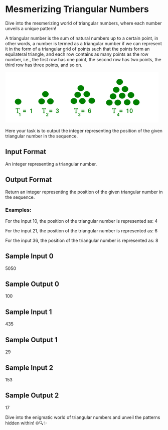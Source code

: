# Mesmerizing Triangular Numbers

Dive into the mesmerizing world of triangular numbers, where each number unveils a unique pattern!

A triangular number is the sum of natural numbers up to a certain point, in other words, a number is termed as a triangular number if we can represent it in the form of a triangular grid of points such that the points form an equilateral triangle, and each row contains as many points as the row number, i.e., the first row has one point, the second row has two points, the third row has three points, and so on.


![Triangular Numbers](TriangularNumber.png)   <!-- Image 1.0 -->

Here your task is to output the integer representing the position of the given triangular number in the sequence.

## Input Format
An integer representing a triangular number.

## Output Format
Return an integer representing the position of the given triangular number in the sequence.

### Examples:
For the input 10, the position of the triangular number is represented as: 4

For the input 21, the position of the triangular number is represented as: 6

For the input 36, the position of the triangular number is represented as: 8

## Sample Input 0
5050

## Sample Output 0
100

## Sample Input 1
435

## Sample Output 1
29

## Sample Input 2
153

## Sample Output 2
17

Dive into the enigmatic world of triangular numbers and unveil the patterns hidden within! 🌐🔍✨
